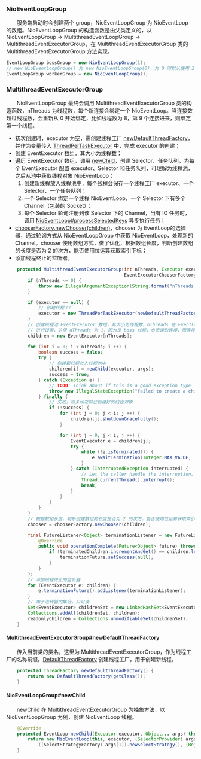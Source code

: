 ### NioEventLoopGroup
　　服务端启动时会创建两个 group，NioEventLoopGroup 为 NioEventLoop 的数组。NioEventLoopGroup 的构造函数是由父类定义的，从 NioEventLoopGroup -> MultithreadEventLoopGroup -> MultithreadEventExecutorGroup，在 MultithreadEventExecutorGroup 类的 MultithreadEventExecutorGroup 方法实现。

```java
EventLoopGroup bossGroup = new NioEventLoopGroup(1);
// new NioEventLoopGroup() 为 new NioEventLoopGroup(0)，为 0 时默认使用 2 * cpu
EventLoopGroup workerGroup = new NioEventLoopGroup();
```

### MultithreadEventExecutorGroup
　　NioEventLoopGroup 最终会调用 MultithreadEventExecutorGroup 类的构造函数，nThreads 为线程数，每个新连接会绑定一个 NioEventLoop。当连接数超过线程数，会重新从 0 开始绑定，比如线程数为 8，第 9 个连接进来，则绑定第一个线程。

- 初次创建时，executor 为空，需创建线程工厂 [newDefaultThreadFactory](https://github.com/martin-1992/Netty-Notes/blob/master/NioEventLoop/NioEventLoop%20%E7%9A%84%E5%88%9B%E5%BB%BA/DefaultThreadFactory.md)，并作为变量传入 [ThreadPerTaskExecutor](https://github.com/martin-1992/Netty-Notes/blob/master/NioEventLoop/NioEventLoop%20%E7%9A%84%E5%88%9B%E5%BB%BA/ThreadPerTaskExecutor.md) 中，完成 executor 的创建；
- 创建 EventExecutor 数组，其大小为线程数；
- 遍历 EventExecutor 数组，调用 [newChild](https://github.com/martin-1992/Netty-Notes/blob/master/NioEventLoop/NioEventLoop%20%E7%9A%84%E5%88%9B%E5%BB%BA/newChild.md)，创建 Selector、任务队列，为每个 EventExecutor 配置 executor、Selector 和任务队列，可理解为线程池，之后从池中获取线程对象 NioEventLoop；
    1. 创建新线程放入线程池中，每个线程会保存一个线程工厂 executor、一个 Selector、一个任务队列；
    2. 一个 Selector 绑定一个线程 NioEventLoop，一个 Selector 下有多个 Channel（包装的 Socket）；
    3. 每个 Selector 轮询注册到该 Selector 下的 Channel，当有 IO 任务时，调用 [NioEventLoop#processSelectedKeys](https://github.com/martin-1992/Netty-Notes/blob/master/NioEventLoop/NioEventLoop%20%E7%9A%84%E5%90%AF%E5%8A%A8/processSelectedKeys.md) 异步执行任务；
- [chooserFactory.newChooser(children)](https://github.com/martin-1992/Netty-Notes/blob/master/NioEventLoop/NioEventLoop%20%E7%9A%84%E5%88%9B%E5%BB%BA/newChooser.md)，chooser 为 EventLoop的选择器，通过轮询方式从 NioEventLoopGroup 中获取 NioEventLoop，处理新的 Channel。chooser 使用数组方式，做了优化，根据数组长度，判断创建数组的长度是否为 2 的次方，能否使用位运算获取索引下标；
- 添加线程终止的监听器。

```java
    protected MultithreadEventExecutorGroup(int nThreads, Executor executor,
                                            EventExecutorChooserFactory chooserFactory, Object... args) {
        if (nThreads <= 0) {
            throw new IllegalArgumentException(String.format("nThreads: %d (expected: > 0)", nThreads));
        }

        if (executor == null) {
            // 创建线程工厂
            executor = new ThreadPerTaskExecutor(newDefaultThreadFactory());
        }
        // 创建线程池 EventExecutor 数组，其大小为线程数，nThreads 在 EventLoopGroup bossGroup = new NioEventLoopGroup(1)
        // 进行设置，这里 nThreads 为 1，因为是 boss 线程，负责读取连接，而连接成功的线程会注册到 worker 线程池，负责数据读写
        children = new EventExecutor[nThreads];

        for (int i = 0; i < nThreads; i ++) {
            boolean success = false;
            try {
                // 创建新线程放入线程池中
                children[i] = newChild(executor, args);
                success = true;
            } catch (Exception e) {
                // TODO: Think about if this is a good exception type
                throw new IllegalStateException("failed to create a child event loop", e);
            } finally {
                // 失败，则关闭之前已创建好的线程对象
                if (!success) {
                    for (int j = 0; j < i; j ++) {
                        children[j].shutdownGracefully();
                    }

                    for (int j = 0; j < i; j ++) {
                        EventExecutor e = children[j];
                        try {
                            while (!e.isTerminated()) {
                                e.awaitTermination(Integer.MAX_VALUE, TimeUnit.SECONDS);
                            }
                        } catch (InterruptedException interrupted) {
                            // Let the caller handle the interruption.
                            Thread.currentThread().interrupt();
                            break;
                        }
                    }
                }
            }
        }
        // 根据数组长度，判断创建数组的长度是否为 2 的次方，能否使用位运算获取索引下标
        chooser = chooserFactory.newChooser(children);

        final FutureListener<Object> terminationListener = new FutureListener<Object>() {
            @Override
            public void operationComplete(Future<Object> future) throws Exception {
                if (terminatedChildren.incrementAndGet() == children.length) {
                    terminationFuture.setSuccess(null);
                }
            }
        };
        // 添加线程终止的监听器
        for (EventExecutor e: children) {
            e.terminationFuture().addListener(terminationListener);
        }
        // 用于迭代器的集合，只可读
        Set<EventExecutor> childrenSet = new LinkedHashSet<EventExecutor>(children.length);
        Collections.addAll(childrenSet, children);
        readonlyChildren = Collections.unmodifiableSet(childrenSet);
    }
```

#### MultithreadEventExecutorGroup#newDefaultThreadFactory
　　传入当前类的类名，这里为 MultithreadEventExecutorGroup，作为线程工厂的名称前缀。[DefaultThreadFactory]() 创建线程工厂，用于创建新线程。

```java
    protected ThreadFactory newDefaultThreadFactory() {
        return new DefaultThreadFactory(getClass());
    }
```

#### NioEventLoopGroup#newChild
　　newChild 在 MultithreadEventExecutorGroup 为抽象方法，以 NioEventLoopGroup 为例，创建 NioEventLoop 线程。

```java
    @Override
    protected EventLoop newChild(Executor executor, Object... args) throws Exception {
        return new NioEventLoop(this, executor, (SelectorProvider) args[0],
            ((SelectStrategyFactory) args[1]).newSelectStrategy(), (RejectedExecutionHandler) args[2]);
    }
```

